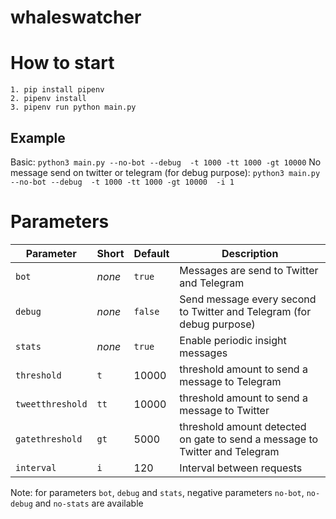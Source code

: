 # whaleswatcher

# How to start
```
1. pip install pipenv
2. pipenv install
3. pipenv run python main.py
```

## Example


Basic: `python3 main.py --no-bot --debug  -t 1000 -tt 1000 -gt 10000`
No message send on twitter or telegram (for debug purpose): `python3 main.py --no-bot --debug  -t 1000 -tt 1000 -gt 10000  -i 1`

# Parameters

| Parameter | Short | Default | Description |
|----------|---------|---------|-------------|
| `bot` | _none_ |`true` | Messages are send to Twitter and Telegram |
| `debug` | _none_ | `false` | Send message every second to Twitter and Telegram (for debug purpose) |
| `stats` | _none_ | `true` | Enable periodic insight messages |
| `threshold` | `t` | 10000  | threshold amount to send a message to Telegram |
| `tweetthreshold` | `tt` | 10000 | threshold amount to send a message to Twitter  | 
| `gatethreshold` | `gt` | 5000 | threshold amount detected on gate to send a message to Twitter and Telegram |
| `interval` | `i` | 120 | Interval between requests |

Note: for parameters `bot`, `debug` and `stats`, negative parameters `no-bot`, `no-debug` and `no-stats` are available
